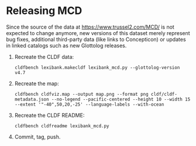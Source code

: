 # Releasing MCD

Since the source of the data at https://www.trussel2.com/MCD/ is not expected to change anymore,
new versions of this dataset merely represent bug fixes, additional third-party data (like links
to Concepticon) or updates in linked catalogs such as new Glottolog releases.

1. Recreate the CLDF data:
   ```shell
   cldfbench lexibank.makecldf lexibank_mcd.py --glottolog-version v4.7
   ```
2. Recreate the map:
   ```shell
   cldfbench cldfviz.map --output map.png --format png cldf/cldf-metadata.json --no-legend --pacific-centered --height 10 --width 15 --extent '"-40",50,20,-25' --language-labels --with-ocean
   ```
3. Recreate the CLDF README:
   ```shell
   cldfbench cldfreadme lexibank_mcd.py
   ```
4. Commit, tag, push.